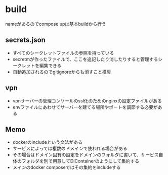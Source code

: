 # build

nameがあるのでcompose upは基本buildから行う

## secrets.json

- すべてのシークレットファイルの参照を持っている
- secretmが作ったファイルで、ここを追記したり消したりすると管理するシークレットを編集できる
- 自動追加されるのでgitignoreからも消すこと推奨

## vpn

- vpnサーバーの管理コンソールのssl化のためのnginxの設定ファイルがある
- envファイルにあわせてサーバーを建てる場所やポートを調節する必要がある

## Memo

- dockerのincludeという文法がある
- サービスによっては複数のドメインで使われる場合がある
- その場合はドメイン固有の設定をドメインのフォルダに書いて、サービス自体のフォルダを別で用意してDIContainerのようにして集約する
- メインのdocker composeではその集約をincludeする
